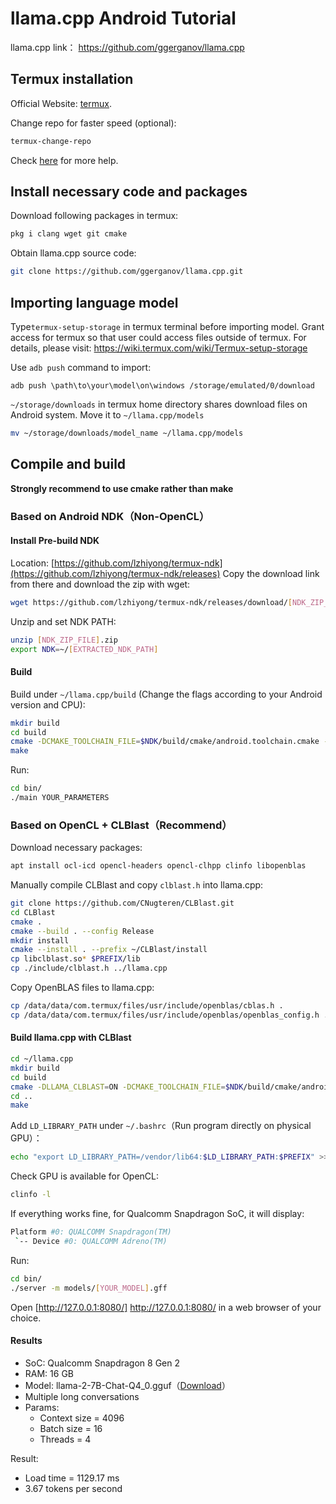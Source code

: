 # llama.cpp Android Tutorial

llama.cpp link： https://github.com/ggerganov/llama.cpp

## Termux installation

Official Website: [termux](https://termux.dev/en/index.html).

Change repo for faster speed (optional):

```bash
termux-change-repo
```

Check [here](https://wiki.termux.com/wiki/Package_Management) for more help.

## Install necessary code and packages

Download following packages in termux:

```bash
pkg i clang wget git cmake
```

Obtain llama.cpp source code:

```bash
git clone https://github.com/ggerganov/llama.cpp.git
```


## Importing language model

Type`termux-setup-storage` in termux terminal before importing model. Grant access for termux so that user could access files outside of termux. For details, please visit: https://wiki.termux.com/wiki/Termux-setup-storage

Use `adb push` command to import:

```
adb push \path\to\your\model\on\windows /storage/emulated/0/download
```

`~/storage/downloads` in termux home directory shares download files on Android system. Move it to `~/llama.cpp/models` 

```bash
mv ~/storage/downloads/model_name ~/llama.cpp/models
```

## Compile and build

**Strongly recommend to use cmake rather than make**

### Based on Android NDK（Non-OpenCL）

#### Install Pre-build NDK

Location: [https://github.com/lzhiyong/termux-ndk](https://github.com/lzhiyong/termux-ndk/releases)
Copy the download link from there and download the zip with wget:

```bash
wget https://github.com/lzhiyong/termux-ndk/releases/download/[NDK_ZIP_FILE].zip
```

Unzip and set NDK PATH:

```bash
unzip [NDK_ZIP_FILE].zip
export NDK=~/[EXTRACTED_NDK_PATH]
```

#### Build

Build under `~/llama.cpp/build` (Change the flags according to your Android version and CPU):

```bash
mkdir build
cd build
cmake -DCMAKE_TOOLCHAIN_FILE=$NDK/build/cmake/android.toolchain.cmake -DANDROID_ABI=arm64-v8a -DANDROID_PLATFORM=android-24 -DCMAKE_C_FLAGS=-march=native ..
make
```

Run:

```bash
cd bin/
./main YOUR_PARAMETERS
```

### Based on OpenCL + CLBlast（Recommend）

Download necessary packages: 

```bash
apt install ocl-icd opencl-headers opencl-clhpp clinfo libopenblas
```

Manually compile CLBlast and copy `clblast.h` into llama.cpp:

```bash
git clone https://github.com/CNugteren/CLBlast.git
cd CLBlast
cmake .
cmake --build . --config Release
mkdir install
cmake --install . --prefix ~/CLBlast/install
cp libclblast.so* $PREFIX/lib
cp ./include/clblast.h ../llama.cpp
```

Copy OpenBLAS files to llama.cpp:

```bash
cp /data/data/com.termux/files/usr/include/openblas/cblas.h .
cp /data/data/com.termux/files/usr/include/openblas/openblas_config.h .
```

#### Build llama.cpp with CLBlast

```bash
cd ~/llama.cpp
mkdir build
cd build
cmake -DLLAMA_CLBLAST=ON -DCMAKE_TOOLCHAIN_FILE=$NDK/build/cmake/android.toolchain.cmake -DANDROID_ABI=arm64-v8a -DANDROID_PLATFORM=android-24 -DCMAKE_C_FLAGS=-march=native -DCLBlast_DIR=~/CLBlast/install/lib/cmake/CLBlast ..
cd ..
make
```

Add `LD_LIBRARY_PATH` under `~/.bashrc`（Run program directly on physical GPU）：

```bash
echo "export LD_LIBRARY_PATH=/vendor/lib64:$LD_LIBRARY_PATH:$PREFIX" >> ~/.bashrc
```

Check GPU is available for OpenCL:

```bash
clinfo -l
```

If everything works fine, for Qualcomm Snapdragon SoC, it will display:

```bash
Platform #0: QUALCOMM Snapdragon(TM)
 `-- Device #0: QUALCOMM Adreno(TM)
```

Run:

```bash
cd bin/
./server -m models/[YOUR_MODEL].gff
```
Open [http://127.0.0.1:8080/] http://127.0.0.1:8080/ in a web browser of your choice.

#### Results

- SoC: Qualcomm Snapdragon 8 Gen 2
- RAM: 16 GB
- Model: llama-2-7B-Chat-Q4_0.gguf（[Download](https://huggingface.co/Rabinovich/Llama-2-7B-Chat-GGUF)）
- Multiple long conversations
- Params:
  - Context size = 4096
  - Batch size = 16
  - Threads = 4

Result:

- Load time = 1129.17 ms
- 3.67 tokens per second
